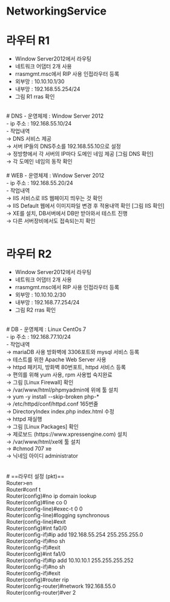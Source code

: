 # NetworkingService

# 라우터 R1
  - Window Server2012에서 라우팅<br>
  - 네트워크 어댑터 2개 사용<br>
  - rrasmgmt.msc에서 RIP 사용 인접라우터 등록<br>
  - 외부망 : 10.10.10.1/30<br>
  - 내부망 : 192.168.55.254/24<br>
  - 그림 R1 rras 확인<br>
<br>
# DNS
  - 운영체제 : Window Server 2012<br>
  - ip 주소 : 192.168.55.10/24<br>
    - 작업내역<br>
	→ DNS 서비스 제공<br>
	→ 서버 IP들의 DNS주소를 192.168.55.10으로 설정<br>
	→ 정방향에서 각 서버의 IP마다 도메인 네임 제공 [그림 DNS 확인]<br>
	→ 각 도메인 네임의 동작 확인<br>
<br>
# WEB
  - 운영체제 : Window Server 2012<br>
  - ip 주소 : 192.168.55.20/24<br>
  - 작업내역<br>
	→ IIS 서비스로 IIS 웹페이지 띄우는 것 확인<br>
	→ IIS Default 웹에서 이미지파일 변경 후 적용내역 확인 [그림 IIS 확인]<br>
	→ XE를 설치, DB서버에서 DB만 받아와서 테스트 진행<br>
	→ 다른 서버장비에서도 접속되는지 확인
<br><br>

# 라우터 R2
  - Window Server2012에서 라우팅<br>
  - 네트워크 어댑터 2개 사용<br>
  - rrasmgmt.msc에서 RIP 사용 인접라우터 등록<br>
  - 외부망 : 10.10.10.2/30<br>
  - 내부망 : 192.168.77.254/24<br>
  - 그림 R2 rras 확인<br>
<br>
# DB
  - 운영체제 : Linux CentOs 7<br>
  - ip 주소 : 192.168.77.10/24<br>
    - 작업내역<br>
	→ mariaDB 사용 방화벽에 3306포트와 mysql 서비스 등록<br>
	→ 테스트를 위한 Apache Web Server 사용<br>
	→ httpd 패키지, 방화벽 80번포트, httpd 서비스 등록<br>
	→ 편의를 위해 yum 사용, rpm 사용법 숙지완료<br>
	→ 그림 [Linux Firewall] 확인<br>
	→ /var/www/html/phpmyadmin에 위에 툴 설치<br>
	→ yum -y install --skip-broken php-*<br>
	→ /etc/httpd/conf/httpd.conf 165번줄<br>
	→ DirectoryIndex index.php index.html 수정<br>
	→ httpd 재실행<br>
	→ 그림 [Linux Packages] 확인<br>
	→ 제로보드 (https://www.xpressengine.com) 설치<br>
	→ /var/www/html/xe에 툴 설치<br>
	→ #chmod 707 xe<br>
	→ 닉네임 아이디 administrator <br>
<br><br>
# ==라우터 설정 (pkt)==<br>
Router>en<br>
Router#conf t<br>
Router(config)#no ip domain lookup<br>
Router(config)#line co 0<br>
Router(config-line)#exec-t 0 0<br>
Router(config-line)#logging synchronous <br>
Router(config-line)#exit<br>
Router(config)#int fa0/0<br>
Router(config-if)#ip add 192.168.55.254 255.255.255.0<br>
Router(config-if)#no sh<br>
Router(config-if)#exit<br>
Router(config)#int fa1/0<br>
Router(config-if)#ip add 10.10.10.1 255.255.255.252<br>
Router(config-if)#no sh<br>
Router(config-if)#exit<br>
Router(config)#router rip<br>
Router(config-router)#network 192.168.55.0<br>
Router(config-router)#ver 2<br>
